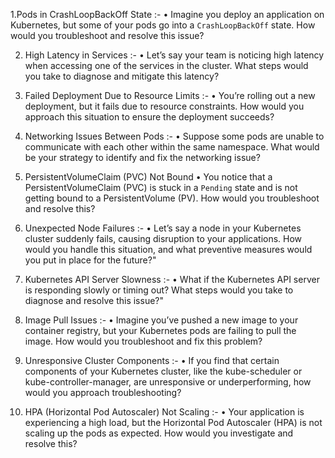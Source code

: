 1.Pods in CrashLoopBackOff State :- 
• Imagine you deploy an application on Kubernetes, but some of your pods go into a `CrashLoopBackOff` state. How would you troubleshoot and resolve this issue?

2. High Latency in Services :- 
• Let’s say your team is noticing high latency when accessing one of the services in the cluster. What steps would you take to diagnose and mitigate this latency?

3. Failed Deployment Due to Resource Limits :- 
• You’re rolling out a new deployment, but it fails due to resource constraints. How would you approach this situation to ensure the deployment succeeds?

4. Networking Issues Between Pods :- 
• Suppose some pods are unable to communicate with each other within the same namespace. What would be your strategy to identify and fix the networking issue?

5. PersistentVolumeClaim (PVC) Not Bound
• You notice that a PersistentVolumeClaim (PVC) is stuck in a `Pending` state and is not getting bound to a PersistentVolume (PV). How would you troubleshoot and resolve this?

 6. Unexpected Node Failures :- 
• Let’s say a node in your Kubernetes cluster suddenly fails, causing disruption to your applications. How would you handle this situation, and what preventive measures would you put in place for the future?"

7. Kubernetes API Server Slowness :- 
• What if the Kubernetes API server is responding slowly or timing out? What steps would you take to diagnose and resolve this issue?"

8. Image Pull Issues :- 
• Imagine you’ve pushed a new image to your container registry, but your Kubernetes pods are failing to pull the image. How would you troubleshoot and fix this problem?

9. Unresponsive Cluster Components :-
• If you find that certain components of your Kubernetes cluster, like the kube-scheduler or kube-controller-manager, are unresponsive or underperforming, how would you approach troubleshooting?

10. HPA (Horizontal Pod Autoscaler) Not Scaling :- 
 • Your application is experiencing a high load, but the Horizontal Pod Autoscaler (HPA) is not scaling up the pods as expected. How would you investigate and resolve this?
